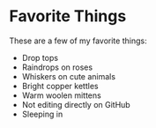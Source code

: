 # Favorite Things

These are a few of my favorite things:

- Drop tops
- Raindrops on roses
- Whiskers on cute animals
- Bright copper kettles
- Warm woolen mittens
- Not editing directly on GitHub
- Sleeping in
